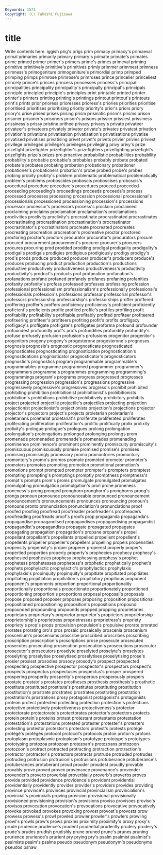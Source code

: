 ```yaml
---
Keywords: 1571 
Copyright: (C) Takeshi Fujisawa
---
```


# title

Write contents here.
iggish prig's prigs prim primacy primacy's primaeval primal primaries
primarily primary primary's primate primate's primates prime primed primer primer's
primers prime's primes primeval priming primitive primitively primitive's primitives primly
primmer primmest primness primness's primogeniture primogeniture's primordial primp primped primping
primps primrose primrose's primroses prince princelier princeliest princely prince's princes
princess princesses princess's principal principalities principality principality's principally principal's principals
principle principled principle's principles print printable printed printer printer's printers
printing printing's printings printout printout's printouts print's prints prior prioress
prioresses prioress's priories priorities prioritise prioritised prioritises prioritising priority priority's
prior's priors priory priory's prise prised prises prising prism prismatic
prism's prisms prison prisoner prisoner's prisoners prison's prisons prissier prissiest
prissiness prissiness's prissy pristine prithee privacy privacy's private privateer privateer's
privateers privately privater private's privates privatest privation privation's privations privatisation
privatisation's privatisations privatise privatised privatises privatising privet privet's privets privier
privies priviest privilege privileged privilege's privileges privileging privy privy's prize
prizefight prizefighter prizefighter's prizefighters prizefighting prizefight's prizefights prize's prizes pro
proactive probabilistic probabilities probability probability's probable probable's probables probably probate
probated probate's probates probating probation probationary probationer probationer's probationers probation's
probe probed probe's probes probing probity probity's problem problematic problematical
problematically problem's problems proboscides proboscis proboscises proboscis's procedural procedure procedure's
procedures proceed proceeded proceeding proceeding's proceedings proceeds proceeds's process processed
processes processing procession processional processional's processionals processioned processioning procession's processions
processor processor's processors process's proclaim proclaimed proclaiming proclaims proclamation proclamation's
proclamations proclivities proclivity proclivity's procrastinate procrastinated procrastinates procrastinating procrastination procrastination's
procrastinator procrastinator's procrastinators procreate procreated procreates procreating procreation procreation's procreative
proctor proctored proctoring proctor's proctors procurator procurator's procurators procure procured
procurement procurement's procurer procurer's procurers procures procuring prod prodded prodding
prodigal prodigality prodigality's prodigal's prodigals prodigies prodigious prodigiously prodigy prodigy's
prod's prods produce produced producer producer's producers produce's produces producing
product production production's productions productive productively productiveness productiveness's productivity productivity's
product's products prof profanation profanation's profanations profane profaned profanely profanes
profaning profanities profanity profanity's profess professed professes professing profession professional
professionalism professionalism's professionally professional's professionals profession's professions professor professorial professor's
professors professorship professorship's professorships proffer proffered proffering proffer's proffers proficiency
proficiency's proficient proficiently proficient's proficients profile profiled profile's profiles profiling
profit profitability profitability's profitable profitably profited profiteer profiteered profiteering profiteer's
profiteers profiting profit's profits profligacy profligacy's profligate profligate's profligates proforma
profound profounder profoundest profoundly prof's profs profundities profundity profundity's profuse
profusely profusion profusion's profusions progenitor progenitor's progenitors progeny progeny's progesterone
progesterone's prognoses prognosis prognosis's prognostic prognosticate prognosticated prognosticates prognosticating prognostication
prognostication's prognostications prognosticator prognosticator's prognosticators prognostic's prognostics program programmable programmable's
programmables programme programmed programmer programmer's programmers programme's programmes programming programming's
programmings program's programs progress progressed progresses progressing progression progression's progressions
progressive progressively progressive's progressives progress's prohibit prohibited prohibiting prohibition prohibitionist
prohibitionist's prohibitionists prohibition's prohibitions prohibitive prohibitively prohibitory prohibits project projected
projectile projectile's projectiles projecting projection projectionist projectionist's projectionists projection's projections
projector projector's projectors project's projects proletarian proletarian's proletarians proletariat proletariat's
proliferate proliferated proliferates proliferating proliferation proliferation's prolific prolifically prolix prolixity
prolixity's prologue prologue's prologues prolong prolongation prolongation's prolongations prolonged prolonging
prolongs prom promenade promenaded promenade's promenades promenading prominence prominence's prominent
prominently promiscuity promiscuity's promiscuous promiscuously promise promised promise's promises promising
promisingly promissory promo promontories promontory promontory's promo's promos promote promoted
promoter promoter's promoters promotes promoting promotion promotional promotion's promotions prompt
prompted prompter prompter's prompters promptest prompting prompting's promptings promptly promptness
promptness's prompt's prompts prom's proms promulgate promulgated promulgates promulgating promulgation
promulgation's pron prone proneness proneness's prong pronged pronghorn pronghorn's pronghorns
prong's prongs pronoun pronounce pronounceable pronounced pronouncement pronouncement's pronouncements pronounces
pronouncing pronoun's pronouns pronto pronunciation pronunciation's pronunciations proof proofed proofing
proofread proofreader proofreader's proofreaders proofreading proofreads proof's proofs prop propaganda
propaganda's propagandise propagandised propagandises propagandising propagandist propagandist's propagandists propagate propagated
propagates propagating propagation propagation's propane propane's propel propellant propellant's propellants
propelled propellent propellent's propellents propeller propeller's propellers propelling propels propensities
propensity propensity's proper properer properest properly proper's propertied properties property
property's prophecies prophecy prophecy's prophesied prophesies prophesy prophesying prophesy's prophet
prophetess prophetesses prophetess's prophetic prophetically prophet's prophets prophylactic prophylactic's prophylactics
prophylaxis prophylaxis's propinquity propinquity's propitiate propitiated propitiates propitiating propitiation propitiation's
propitiatory propitious proponent proponent's proponents proportion proportional proportionality proportionally proportionals
proportionate proportionately proportioned proportioning proportion's proportions proposal proposal's proposals propose
proposed proposer proposes proposing proposition propositional propositioned propositioning proposition's propositions
propound propounded propounding propounds propped propping proprietaries proprietary proprietary's proprietor
proprietor's proprietors proprietorship proprietorship's proprietress proprietresses proprietress's propriety propriety's prop's
props propulsion propulsion's propulsive prorate prorated prorates prorating pro's pros
prosaic prosaically proscenia proscenium proscenium's prosceniums proscribe proscribed proscribes proscribing
proscription proscription's proscriptions prose prosecute prosecuted prosecutes prosecuting prosecution prosecution's
prosecutions prosecutor prosecutor's prosecutors proselyte proselyted proselyte's proselytes proselyting proselytise
proselytised proselytises proselytising prose's prosier prosiest prosodies prosody prosody's prospect
prospected prospecting prospective prospector prospector's prospectors prospect's prospects prospectus prospectuses
prospectus's prosper prospered prospering prosperity prosperity's prosperous prosperously prospers prostate
prostate's prostates prostheses prosthesis prosthesis's prosthetic prostitute prostituted prostitute's prostitutes
prostituting prostitution prostitution's prostrate prostrated prostrates prostrating prostration prostration's prostrations
prosy protagonist protagonist's protagonists protean protect protected protecting protection protection's
protections protective protectively protectiveness protectiveness's protector protectorate protectorate's protectorates protector's
protectors protects protein protein's proteins protest protestant protestants protestation protestation's
protestations protested protester protester's protesters protesting protestor protestor's protestors protest's
protests protégé protégé's protégés protocol protocol's protocols proton proton's protons
protoplasm protoplasmic protoplasm's prototype prototype's prototypes prototyping protozoa protozoan protozoan's
protozoans protozoon protozoon's protract protracted protracting protraction protraction's protractor protractor's
protractors protracts protrude protruded protrudes protruding protrusion protrusion's protrusions protuberance
protuberance's protuberances protuberant proud prouder proudest proudly provable provably prove
proved proven provenance provenance's provender provender's proverb proverbial proverbially proverb's
proverbs proves provide provided providence providence's provident providential providentially providently
provider provider's providers provides providing province province's provinces provincial provincialism
provincialism's provincial's provincials proving provision provisional provisionally provisioned provisioning provision's
provisions proviso provisoes proviso's provisos provocation provocation's provocations provocative provocatively
provoke provoked provokes provoking provost provost's provosts prow prowess prowess's
prowl prowled prowler prowler's prowlers prowling prowl's prowls prow's prows
proxies proximity proximity's proxy proxy's prude prudence prudence's prudent prudential
prudently prudery prudery's prude's prudes prudish prudishly prune pruned prune's
prunes pruning prurience prurience's prurient pry prying pry's psalm psalmist
psalmist's psalmists psalm's psalms pseudo pseudonym pseudonym's pseudonyms pseudos pshaw
